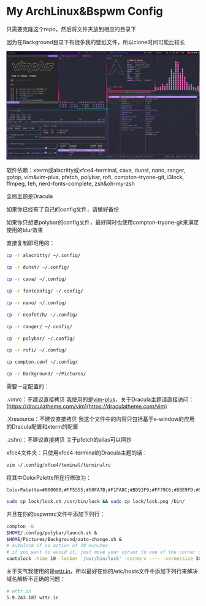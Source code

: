 # My ArchLinux&Bspwm Config

只需要克隆这个repo，然后将文件夹放到相应的目录下

因为在Background目录下有很多我的壁纸文件，所以clone时间可能比较长

![0.png](shot/0.png)

软件依赖：xterm或alacritty或xfce4-terminal, cava, dunst, nano, ranger, gotop, vim&vim-plus, pfetch, polybar, rofi, compton-tryone-git, i3lock, ffmpeg, feh, nerd-fonts-complete, zsh&oh-my-zsh

全局主题是Dracula

如果你已经有了自己的config文件，请做好备份

如果你只想要polybar的config文件，最好同时也使用compton-tryone-git来满足使用的blur效果

直接复制即可用的：

```bash
cp -r alacritty/ ~/.config/
```

```bash
cp -r dunst/ ~/.config/
```

```bash
cp -r cava/ ~/.config/
```

```bash
cp -r fontconfig/ ~/.config/
```

```bash
cp -r nano/ ~/.config/
```

```bash
cp -r neofetch/ ~/.config/
```

```bash
cp -r ranger/ ~/.config/
```

```bash
cp -r polybar/ ~/.config/
```

```bash
cp -r rofi/ ~/.config/
```

```bash
cp compton.conf ~/.config/
```

```bash
cp -r Background/ ~/Pictures/
```

需要一定配置的：

.vimrc：不建议直接拷贝 我使用的是[vim-plus](https://github.com/chxuan/vimplus)，关于Dracula主题请直接访问：[https://draculatheme.com/vim](https://draculatheme.com/vim)

.Xresource：不建议直接拷贝 我这个文件中的内容只包括基于x-window的应用的Dracula配置和xterm的配置

.zshrc：不建议直接拷贝 关于pfetch的alias可以照抄

xfce4文件夹：只使用xfce4-terminal的Dracula主题的话：

```bash
vim ~/.config/xfce4/teminal/terminalrc
```

将其中ColorPalette所在行修改为：

```
ColorPalette=#000000;#FF5555;#50FA7B;#F1FA8C;#BD93F9;#FF79C6;#8BE9FD;#BFBFBF;#4D4D4D;#FF6E67;#5AF78E;#F4F99D;#CAA9FA;#FF92D0;#9AEDFE;#E6E6E6
```

```bash
sudo cp lock/lock.sh /usr/bin/lock && sudo cp lock/lock.png /bin/
```

并且在你的bspwmrc文件中添加下列行：

```bash
compton -b
$HOME/.config/polybar/launch.sh &
$HOME/Pictures/Background/auto-change.sh &
# autolock if no action of 10 minutes
# if you want to avoid it, just move your cursor to one of the corner of screen
xautolock -time 10 -locker '/usr/bin/lock' -corners ---- -cornersize 30 &
```

关于天气我使用的是[wttr.in](https://github.com/chubin/wttr.in)，所以最好在你的/etc/hosts文件中添加下列行来解决域名解析不正确的问题：


```bash
# wttr.in
5.9.243.187 wttr.in
```
